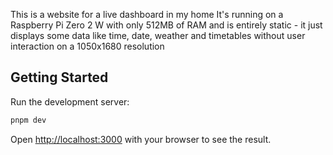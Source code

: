 This is a website for a live dashboard in my home
It's running on a Raspberry Pi Zero 2 W with only 512MB of RAM and is entirely static - it just displays some data like time, date, weather and timetables without user interaction on a 1050x1680 resolution

## Getting Started

Run the development server:

```bash
pnpm dev
```

Open [http://localhost:3000](http://localhost:3000) with your browser to see the result.
